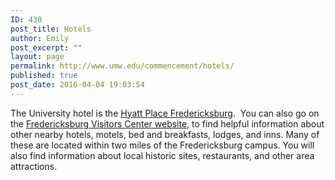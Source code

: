 ```yaml
---
ID: 430
post_title: Hotels
author: Emily
post_excerpt: ""
layout: page
permalink: http://www.umw.edu/commencement/hotels/
published: true
post_date: 2016-04-04 19:03:54
---
```

The University hotel is the <a href="http://fredericksburg.place.hyatt.com/en/hotel/home.html">Hyatt Place Fredericksburg</a>.  You can also go on the <a href="https://www.visitfred.com/where-to-stay/">Fredericksburg Visitors Center website</a>, to find helpful information about other nearby hotels, motels, bed and breakfasts, lodges, and inns. Many of these are located within two miles of the Fredericksburg campus. You will also find information about local historic sites, restaurants, and other area attractions.